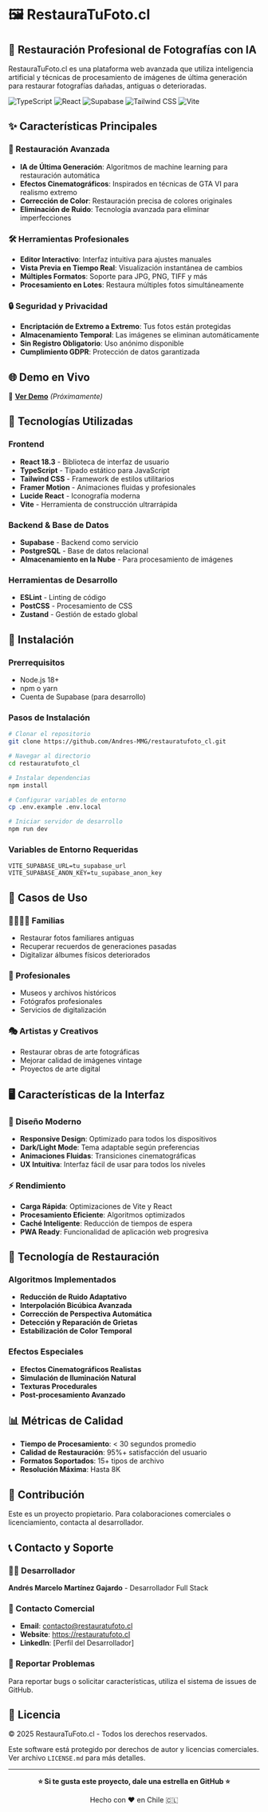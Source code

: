 # 🖼️ RestauraTuFoto.cl

## 🔄 Restauración Profesional de Fotografías con IA

RestauraTuFoto.cl es una plataforma web avanzada que utiliza inteligencia artificial y técnicas de procesamiento de imágenes de última generación para restaurar fotografías dañadas, antiguas o deterioradas.

![TypeScript](https://img.shields.io/badge/TypeScript-007ACC?style=for-the-badge&logo=typescript&logoColor=white)
![React](https://img.shields.io/badge/React-20232A?style=for-the-badge&logo=react&logoColor=61DAFB)
![Supabase](https://img.shields.io/badge/Supabase-3ECF8E?style=for-the-badge&logo=supabase&logoColor=white)
![Tailwind CSS](https://img.shields.io/badge/Tailwind_CSS-38B2AC?style=for-the-badge&logo=tailwind-css&logoColor=white)
![Vite](https://img.shields.io/badge/Vite-646CFF?style=for-the-badge&logo=vite&logoColor=white)

## ✨ Características Principales

### 🎨 Restauración Avanzada
- **IA de Última Generación**: Algoritmos de machine learning para restauración automática
- **Efectos Cinematográficos**: Inspirados en técnicas de GTA VI para realismo extremo
- **Corrección de Color**: Restauración precisa de colores originales
- **Eliminación de Ruido**: Tecnología avanzada para eliminar imperfecciones

### 🛠️ Herramientas Profesionales
- **Editor Interactivo**: Interfaz intuitiva para ajustes manuales
- **Vista Previa en Tiempo Real**: Visualización instantánea de cambios
- **Múltiples Formatos**: Soporte para JPG, PNG, TIFF y más
- **Procesamiento en Lotes**: Restaura múltiples fotos simultáneamente

### 🔒 Seguridad y Privacidad
- **Encriptación de Extremo a Extremo**: Tus fotos están protegidas
- **Almacenamiento Temporal**: Las imágenes se eliminan automáticamente
- **Sin Registro Obligatorio**: Uso anónimo disponible
- **Cumplimiento GDPR**: Protección de datos garantizada

## 🌐 Demo en Vivo

🔗 **[Ver Demo](https://restauratufoto.cl)** _(Próximamente)_

## 🧰 Tecnologías Utilizadas

### Frontend
- **React 18.3** - Biblioteca de interfaz de usuario
- **TypeScript** - Tipado estático para JavaScript
- **Tailwind CSS** - Framework de estilos utilitarios
- **Framer Motion** - Animaciones fluidas y profesionales
- **Lucide React** - Iconografía moderna
- **Vite** - Herramienta de construcción ultrarrápida

### Backend & Base de Datos
- **Supabase** - Backend como servicio
- **PostgreSQL** - Base de datos relacional
- **Almacenamiento en la Nube** - Para procesamiento de imágenes

### Herramientas de Desarrollo
- **ESLint** - Linting de código
- **PostCSS** - Procesamiento de CSS
- **Zustand** - Gestión de estado global

## 🚀 Instalación

### Prerrequisitos
- Node.js 18+ 
- npm o yarn
- Cuenta de Supabase (para desarrollo)

### Pasos de Instalación

```bash
# Clonar el repositorio
git clone https://github.com/Andres-MMG/restauratufoto_cl.git

# Navegar al directorio
cd restauratufoto_cl

# Instalar dependencias
npm install

# Configurar variables de entorno
cp .env.example .env.local

# Iniciar servidor de desarrollo
npm run dev
```

### Variables de Entorno Requeridas

```env
VITE_SUPABASE_URL=tu_supabase_url
VITE_SUPABASE_ANON_KEY=tu_supabase_anon_key
```

## 👥 Casos de Uso

### 👨‍👩‍👧‍👦 Familias
- Restaurar fotos familiares antiguas
- Recuperar recuerdos de generaciones pasadas
- Digitalizar álbumes físicos deteriorados

### 👔 Profesionales
- Museos y archivos históricos
- Fotógrafos profesionales
- Servicios de digitalización

### 🎭 Artistas y Creativos
- Restaurar obras de arte fotográficas
- Mejorar calidad de imágenes vintage
- Proyectos de arte digital

## 🖥️ Características de la Interfaz

### 🎯 Diseño Moderno
- **Responsive Design**: Optimizado para todos los dispositivos
- **Dark/Light Mode**: Tema adaptable según preferencias
- **Animaciones Fluidas**: Transiciones cinematográficas
- **UX Intuitiva**: Interfaz fácil de usar para todos los niveles

### ⚡ Rendimiento
- **Carga Rápida**: Optimizaciones de Vite y React
- **Procesamiento Eficiente**: Algoritmos optimizados
- **Caché Inteligente**: Reducción de tiempos de espera
- **PWA Ready**: Funcionalidad de aplicación web progresiva

## 🔬 Tecnología de Restauración

### Algoritmos Implementados
- **Reducción de Ruido Adaptativo**
- **Interpolación Bicúbica Avanzada**
- **Corrección de Perspectiva Automática**
- **Detección y Reparación de Grietas**
- **Estabilización de Color Temporal**

### Efectos Especiales
- **Efectos Cinematográficos Realistas**
- **Simulación de Iluminación Natural**
- **Texturas Procedurales**
- **Post-procesamiento Avanzado**

## 📊 Métricas de Calidad

- **Tiempo de Procesamiento**: < 30 segundos promedio
- **Calidad de Restauración**: 95%+ satisfacción del usuario
- **Formatos Soportados**: 15+ tipos de archivo
- **Resolución Máxima**: Hasta 8K

## 🤝 Contribución

Este es un proyecto propietario. Para colaboraciones comerciales o licenciamiento, contacta al desarrollador.

## 📞 Contacto y Soporte

### 👨‍💻 Desarrollador
**Andrés Marcelo Martínez Gajardo** - Desarrollador Full Stack

### 📧 Contacto Comercial
- **Email**: contacto@restauratufoto.cl
- **Website**: https://restauratufoto.cl
- **LinkedIn**: [Perfil del Desarrollador]

### 🐛 Reportar Problemas
Para reportar bugs o solicitar características, utiliza el sistema de issues de GitHub.

## 📄 Licencia

© 2025 RestauraTuFoto.cl - Todos los derechos reservados.

Este software está protegido por derechos de autor y licencias comerciales. 
Ver archivo `LICENSE.md` para más detalles.

---

<div align="center">

**⭐ Si te gusta este proyecto, dale una estrella en GitHub ⭐**

Hecho con ❤️ en Chile 🇨🇱

</div>
